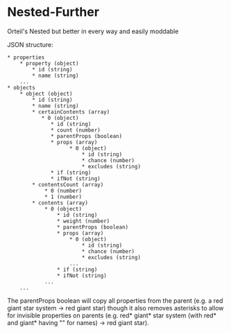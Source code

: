 # Nested-Further
Orteil's Nested but better in every way and easily moddable

JSON structure:

    * properties
        * property (object)
            * id (string)
            * name (string)
        ...
    * objects
        * object (object)
            * id (string)
            * name (string)
            * certainContents (array)
               * 0 (object)
                  * id (string)
                  * count (number)
                  * parentProps (boolean)
                  * props (array)
                        * 0 (object)
                            * id (string)
                            * chance (number)
                            * excludes (string)
                  * if (string)
                  * ifNot (string)
            * contentsCount (array)
                * 0 (number)
                * 1 (number)
            * contents (array)
                * 0 (object)
                    * id (string)
                    * weight (number)
                    * parentProps (boolean)
                    * props (array)
                        * 0 (object)
                            * id (string)
                            * chance (number)
                            * excludes (string)
                        ...
                    * if (string)
                    * ifNot (string)
                ...
        ...
        
The parentProps boolean will copy all properties from the parent (e.g. a red giant star system -> red giant star) though it also removes
asterisks to allow for invisible properties on parents (e.g. red* giant* star system (with red* and giant* having "" for names) -> red giant star).
